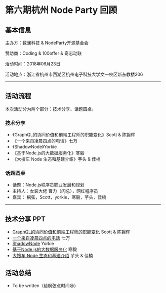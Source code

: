 # 第六期杭州 Node Party 回顾

## 基本信息

主办方：数澜科技 & NodeParty开源基金会 

赞助商：Coding & 100offer & 奇志动联

活动时间：2018年06月23日

活动地点：浙江省杭州市西湖区杭州电子科技大学文一校区新东教楼206

---

## 活动流程

本次活动分为两个部分：技术分享、话题圆桌。

### 技术分享

- 《GraphQL的协同价值和前端工程师的职能变化》Scott & 陈锦辉
- 《一个来自凌晨四点的电话》七万
- 《ShadowNode》Yorkie
- 《基于Node.js的大数据服务化》寒毅
- 《大搜车 Node 生态和基建介绍》芋头 & 佳楠

### 话题圆桌

- 话题：Node.js程序员职业发展和规划
- 主持人：女装大佬 曹力（闪总），网红程序员
- 嘉宾： 枫弦，Scott，yorkie，寒毅，芋头，佳楠

---

## 技术分享 PPT

- [GraphQL的协同价值和前端工程师的职能变化](./GraphQL数据聚合层大舅子解放前后端-Scott&陈锦辉.pdf) Scott & 陈锦辉
- [一个来自凌晨四点的电话](./凌晨四点-七万.pdf) 七万
- [ShadowNode](./Introducing-shadow-node-yorkie.pdf) Yorkie
- [基于Node.js的大数据服务化](./数澜基于Node.js的大数据服务化-寒毅.pdf) 寒毅
- [大搜车 Node 生态和基建介绍](./搜车Nodejs现状-芋头&佳楠.pdf) 芋头 & 佳楠 

## 活动总结
- To be written（给枫弦点时间😆）




